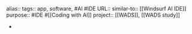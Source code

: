 alias::
tags:: app, software, #AI #IDE 
URL::
similar-to:: [[Windsurf AI IDE]] 
purpose:: #IDE #[[Coding with AI]]
project:: [[WADS]], [[WADS study]]

-
